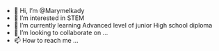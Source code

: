 - 👋 Hi, I’m @Marymelkady
- 👀 I’m interested in STEM
- 🌱 I’m currently learning Advanced level of junior High school diploma
- 💞️ I’m looking to collaborate on ...
- 📫 How to reach me ...

<!---
Marymelkady/Marymelkady is a ✨ special ✨ repository because its `README.md` (this file) appears on your GitHub profile.
You can click the Preview link to take a look at your changes.
--->

